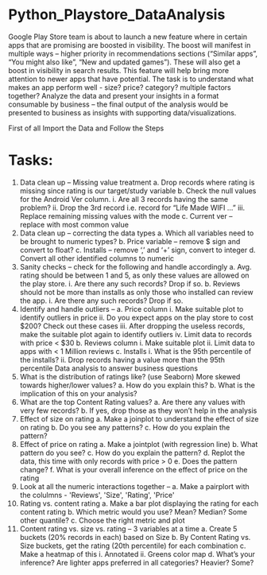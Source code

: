 # Python_Playstore_DataAnalysis
Google Play Store team is about to launch a new feature where in certain apps that are promising are boosted in visibility. The boost will manifest in multiple ways – higher priority in recommendations sections (“Similar apps”, “You might also like”, “New and updated games”). These will also get a boost in visibility in search results. This feature will help bring more attention to newer apps that have potential. The task is to understand what makes an app perform well - size? price? category? multiple factors together? Analyze the data and present your insights in a format consumable by business – the final output of the analysis would be presented to business as insights with supporting data/visualizations.

First of all Import the Data and Follow the Steps 
# Tasks:
1. Data clean up – Missing value treatment
     a. Drop records where rating is missing since rating is our target/study variable
     b. Check the null values for the Android Ver column.
        i. Are all 3 records having the same problem?
        ii. Drop the 3rd record i.e. record for “Life Made WIFI …”
        iii. Replace remaining missing values with the mode
     c. Current ver – replace with most common value
2. Data clean up – correcting the data types
    a. Which all variables need to be brought to numeric types?
    b. Price variable – remove $ sign and convert to float?
    c. Installs – remove ‘,’ and ‘+’ sign, convert to integer
    d. Convert all other identified columns to numeric
3. Sanity checks – check for the following and handle accordingly
    a. Avg. rating should be between 1 and 5, as only these values are allowed on the play
       store.
         i. Are there any such records? Drop if so.
    b. Reviews should not be more than installs as only those who installed can review the
        app.
         i. Are there any such records? Drop if so.
4. Identify and handle outliers –
    a. Price column
         i. Make suitable plot to identify outliers in price
        ii. Do you expect apps on the play store to cost $200? Check out these cases
        iii. After dropping the useless records, make the suitable plot again to identify
            outliers
        iv. Limit data to records with price < $30
    b. Reviews column
         i. Make suitable plot
         ii. Limit data to apps with < 1 Million reviews
    c. Installs
        i. What is the 95th percentile of the installs?
        ii. Drop records having a value more than the 95th percentile
            Data analysis to answer business questions 
5. What is the distribution of ratings like? (use Seaborn) More skewed towards higher/lower
values?
         a. How do you explain this?
         b. What is the implication of this on your analysis?
6. What are the top Content Rating values?
        a. Are there any values with very few records?
        b. If yes, drop those as they won’t help in the analysis
7. Effect of size on rating
        a. Make a joinplot to understand the effect of size on rating
        b. Do you see any patterns?
        c. How do you explain the pattern?
8. Effect of price on rating
         a. Make a jointplot (with regression line)
         b. What pattern do you see?
         c. How do you explain the pattern?
         d. Replot the data, this time with only records with price > 0
         e. Does the pattern change?
         f. What is your overall inference on the effect of price on the rating
9. Look at all the numeric interactions together –
        a. Make a pairplort with the colulmns - 'Reviews', 'Size', 'Rating', 'Price'
10. Rating vs. content rating
        a. Make a bar plot displaying the rating for each content rating
        b. Which metric would you use? Mean? Median? Some other quantile?
        c. Choose the right metric and plot
11. Content rating vs. size vs. rating – 3 variables at a time
       a. Create 5 buckets (20% records in each) based on Size
       b. By Content Rating vs. Size buckets, get the rating (20th percentile) for each
          combination
       c. Make a heatmap of this
            i. Annotated
            ii. Greens color map
      d. What’s your inference? Are lighter apps preferred in all categories? Heavier? Some?
